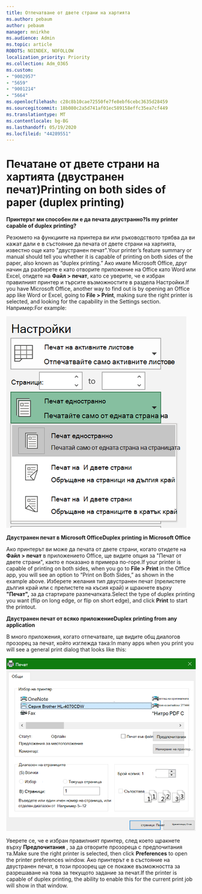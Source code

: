 ```yaml
---
title: Отпечатване от двете страни на хартията
ms.author: pebaum
author: pebaum
manager: mnirkhe
ms.audience: Admin
ms.topic: article
ROBOTS: NOINDEX, NOFOLLOW
localization_priority: Priority
ms.collection: Adm_O365
ms.custom:
- "9002957"
- "5659"
- "9001214"
- "5664"
ms.openlocfilehash: c28c8b10cae72550fe7fe8ebf6cebc3635d28459
ms.sourcegitcommit: 18b080c2a5d741af01ec589158effc35ea7cf449
ms.translationtype: MT
ms.contentlocale: bg-BG
ms.lasthandoff: 05/19/2020
ms.locfileid: "44289551"
---
```

# <a name="printing-on-both-sides-of-paper-duplex-printing"></a><span data-ttu-id="59a64-102">Печатане от двете страни на хартията (двустранен печат)</span><span class="sxs-lookup"><span data-stu-id="59a64-102">Printing on both sides of paper (duplex printing)</span></span>

<span data-ttu-id="59a64-103">**Принтерът ми способен ли е да печата двустранно?**</span><span class="sxs-lookup"><span data-stu-id="59a64-103">**Is my printer capable of duplex printing?**</span></span>

<span data-ttu-id="59a64-104">Резюмето на функциите на принтера ви или ръководството трябва да ви кажат дали е в състояние да печата от двете страни на хартията, известно още като "двустранен печат".</span><span class="sxs-lookup"><span data-stu-id="59a64-104">Your printer’s feature summary or manual should tell you whether it is capable of printing on both sides of the paper, also known as “duplex printing.”</span></span> <span data-ttu-id="59a64-105">Ако имате Microsoft Office, друг начин да разберете е като отворите приложение на Office като Word или Excel, отидете на **Файл > печат**, като се уверите, че е избран правилният принтер и търсите възможностите в раздела Настройки.</span><span class="sxs-lookup"><span data-stu-id="59a64-105">If you have Microsoft Office, another way to find out is by opening an Office app like Word or Excel, going to **File > Print**, making sure the right printer is selected, and looking for the capability in the Settings section.</span></span> <span data-ttu-id="59a64-106">Например:</span><span class="sxs-lookup"><span data-stu-id="59a64-106">For example:</span></span> 

![Настройки на принтера](media/print-settings.png)

<span data-ttu-id="59a64-108">**Двустранен печат в Microsoft Office**</span><span class="sxs-lookup"><span data-stu-id="59a64-108">**Duplex printing in Microsoft Office**</span></span>

<span data-ttu-id="59a64-109">Ако принтерът ви може да печата от двете страни, когато отидете на **Файл > печат** в приложението Office, ще видите опция за "Печат от двете страни", както е показано в примера по-горе.</span><span class="sxs-lookup"><span data-stu-id="59a64-109">If your printer is capable of printing on both sides, when you go to **File > Print** in the Office app, you will see an option to “Print on Both Sides,” as shown in the example above.</span></span>  <span data-ttu-id="59a64-110">Изберете желания тип двустранен печат (прелистете дългия край или с прелистете на късия край) и щракнете върху **"Печат",** за да стартирате разпечатката.</span><span class="sxs-lookup"><span data-stu-id="59a64-110">Select the type of duplex printing you want (flip on long edge, or flip on short edge), and click **Print** to start the printout.</span></span>

<span data-ttu-id="59a64-111">**Двустранен печат от всяко приложение**</span><span class="sxs-lookup"><span data-stu-id="59a64-111">**Duplex printing from any application**</span></span>

<span data-ttu-id="59a64-112">В много приложения, когато отпечатвате, ще видите общ диалогов прозорец за печат, който изглежда така:</span><span class="sxs-lookup"><span data-stu-id="59a64-112">In many apps when you print you will see a general print dialog that looks like this:</span></span> 

![Диалогов прозорец за печат](media/print-dialog.png)

<span data-ttu-id="59a64-114">Уверете се, че е избран правилният принтер, след което щракнете върху **Предпочитания** , за да отворите прозореца с предпочитания та.</span><span class="sxs-lookup"><span data-stu-id="59a64-114">Make sure the right printer is selected, then click **Preferences** to open the printer preferences window.</span></span> <span data-ttu-id="59a64-115">Ако принтерът е в състояние на двустранен печат, в този прозорец ще се покаже възможността за разрешаване на това за текущото задание за печат.</span><span class="sxs-lookup"><span data-stu-id="59a64-115">If the printer is capable of duplex printing, the ability to enable this for the current print job will show in that window.</span></span>
